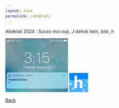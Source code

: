 ```yaml
---
layout: none
permalink: /abdelali
---
```

Abdelali 2024 : *Sucez moi svp*, *J dehek hein*, *bite*, *h*

![h notif](https://raw.githubusercontent.com/1CreeperTV/wii-wiiufr/refs/heads/main/Images/Divers/h-notification.png) ![h](https://raw.githubusercontent.com/1CreeperTV/wii-wiiufr/refs/heads/main/Images/Divers/h.png)

[Back](https://1creepertv.github.io)
